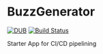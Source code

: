 # BuzzGenerator

[![DUB](https://img.shields.io/dub/l/vibe-d.svg)]()
[![Build Status](https://travis-ci.org/chintan-sh/BuzzGenerator.svg?branch=master)](https://travis-ci.org/chintan-sh/BuzzGenerator)

Starter App for CI/CD pipelining
